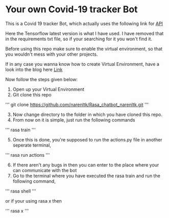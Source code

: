 # Your own Covid-19 tracker Bot
This is a Covid 19 tracker Bot, which actually uses the  following link for [API](https://github.com/covid19india/api)

Here the Tensorflow latest version is what I have used. I have removed that in the requirements txt file, so if your searching for it you won't find it.

Before using this repo make sure to enable the virtual environment, so that you wouldn't mess with your other projects. 

If in any case you wanna know how to create Virtual Environment, have a look into the blog here [Link](https://medium.com/@narenltk/why-do-we-need-a-virtual-environment-ec5f4cbb9dc0)

Now follow the steps given below:
1. Open up your Virtual Environment
2. Git clone this repo

'''
git clone https://github.com/narenltk/Rasa_chatbot_narenltk.git
'''

3. Now change directory to the folder in which you have cloned this repo.
4. From now on it is simple, just run the following commands

'''
rasa train
'''

5. Once this is done, you're supposed to run the actions.py file in another seperate terminal,

'''
rasa run actions
'''

6. If there aren't any bugs in then you can enter to the place where your can communicate with the bot
7. Go to the terminal where you have executed the rasa train and run the following command,

'''
rasa shell
''' 

or if your using rasa x then 

'''
rasa x
'''
